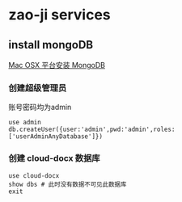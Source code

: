 # zao-ji services

## install mongoDB

[Mac OSX 平台安装 MongoDB](https://www.runoob.com/mongodb/mongodb-osx-install.html)


### 创建超级管理员

账号密码均为admin
```shell
use admin
db.createUser({user:'admin',pwd:'admin',roles:['userAdminAnyDatabase']})
```

### 创建 cloud-docx 数据库

```shell
use cloud-docx
show dbs # 此时没有数据不可见此数据库
exit
```


